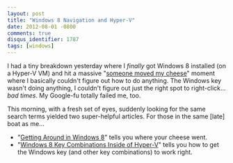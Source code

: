 ```yaml
---
layout: post
title: "Windows 8 Navigation and Hyper-V"
date: 2012-08-01 -0800
comments: true
disqus_identifier: 1787
tags: [windows]
---
```

I had a tiny breakdown yesterday where I *finally* got Windows 8
installed (on a Hyper-V VM) and hit a massive "[someone moved my
cheese](http://en.wikipedia.org/wiki/Who_Moved_My_Cheese%3F)" moment
where I basically couldn't figure out how to do anything. The Windows
key wasn't doing anything, I couldn't figure out just the right spot to
right-click... *bad times*. My Google-fu totally failed me, too.

This morning, with a fresh set of eyes, suddenly looking for the same
search terms yielded two super-helpful articles. For those in the same
[late] boat as me...

- "[Getting Around in Windows
    8](http://windowsteamblog.com/windows/b/windowsexperience/archive/2012/03/08/getting-around-in-windows-8.aspx)"
    tells you where your cheese went.
- "[Windows 8 Key Combinations Inside of
    Hyper-V](http://blogs.msdn.com/b/virtual_pc_guy/archive/2012/05/03/windows-8-key-combinations-inside-of-hyper-v.aspx)"
    tells you how to get the Windows key (and other key combinations) to
    work right.
